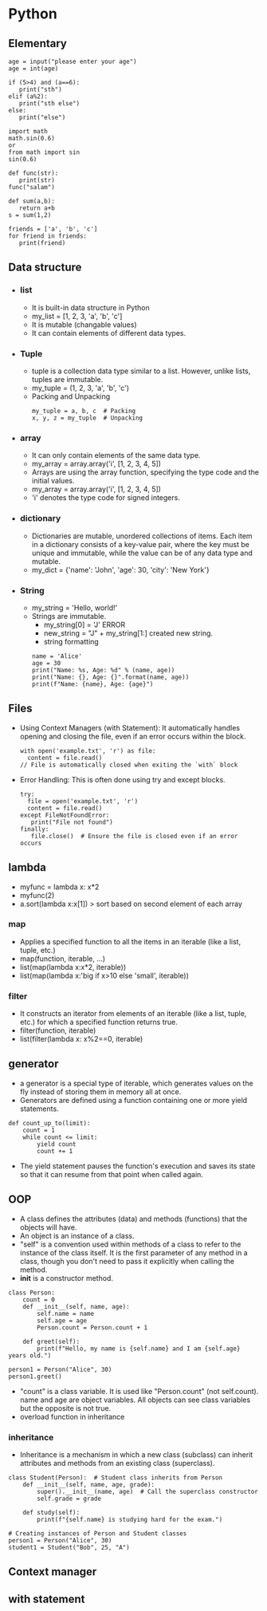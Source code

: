    # Python
## Elementary
```
age = input("please enter your age")
age = int(age)
```
```
if (5>4) and (a==6):  
   print("sth")  
elif (a%2):
   print("sth else")  
else:  
   print("else")
```
```
import math   
math.sin(0.6)
or
from math import sin
sin(0.6)
```
```
def func(str):
   print(str)
func("salam")
```
```
def sum(a,b):
   return a+b
s = sum(1,2)
```
```
friends = ['a', 'b', 'c']
for friend in friends:
   print(friend)
```
## Data structure
* ### list
   * It is built-in data structure in Python
   * my_list = [1, 2, 3, 'a', 'b', 'c']
   * It is mutable (changable values)
   * It can contain elements of different data types.
* ### Tuple
   * tuple is a collection data type similar to a list. However, unlike lists, tuples are immutable.
   * my_tuple = (1, 2, 3, 'a', 'b', 'c')
   * Packing and Unpacking   
      ```
      my_tuple = a, b, c  # Packing
      x, y, z = my_tuple  # Unpacking
      ```
* ### array
   * It can only contain elements of the same data type.
   *  my_array = array.array('i', [1, 2, 3, 4, 5])
   *  Arrays are using the array function, specifying the type code and the initial values.
   *  my_array = array.array('i', [1, 2, 3, 4, 5])
   *  'i' denotes the type code for signed integers.
*  ### dictionary
   * Dictionaries are mutable, unordered collections of items. Each item in a dictionary consists of a key-value pair, where the key must be unique and immutable, while the value can be of any data type and mutable.
   *  my_dict = {'name': 'John', 'age': 30, 'city': 'New York'}
*  ### String
   * my_string = 'Hello, world!'
   * Strings are immutable.
      *  my_string[0] = 'J' ERROR
      *  new_string = "J" + my_string[1:] created new string.
      * string formatting
      ```
      name = 'Alice'
      age = 30
      print("Name: %s, Age: %d" % (name, age))
      print("Name: {}, Age: {}".format(name, age))
      print(f"Name: {name}, Age: {age}")
      ```
## Files
* Using Context Managers (with Statement): It automatically handles opening and closing the file, even if an error occurs within the block.
  ```
  with open('example.txt', 'r') as file:
    content = file.read()
  // File is automatically closed when exiting the `with` block
  ```
* Error Handling: This is often done using try and except blocks.
  ```
  try:
    file = open('example.txt', 'r')
    content = file.read()
  except FileNotFoundError:
     print("File not found")
  finally:
     file.close()  # Ensure the file is closed even if an error occurs
   ```
## lambda
* myfunc = lambda x: x*2
* myfunc(2)
* a.sort(lambda x:x[1]) > sort based on second element of each array

### map
* Applies a specified function to all the items in an iterable (like a list, tuple, etc.)
* map(function, iterable, ...)
* list(map(lambda x:x*2, iterable))
* list(map(lambda x:'big if x>10 else 'small', iterable))
### filter
* It constructs an iterator from elements of an iterable (like a list, tuple, etc.) for which a specified function returns true.
* filter(function, iterable)
* list(filter(lambda x: x%2==0, iterable)

## generator
* a generator is a special type of iterable, which generates values on the fly instead of storing them in memory all at once.
* Generators are defined using a function containing one or more yield statements.
```
def count_up_to(limit):
    count = 1
    while count <= limit:
        yield count
        count += 1
```
* The yield statement pauses the function's execution and saves its state so that it can resume from that point when called again.

## OOP
* A class defines the attributes (data) and methods (functions) that the objects will have.
* An object is an instance of a class.
* "self" is a convention used within methods of a class to refer to the instance of the class itself. It is the first parameter of any method in a class, though you don't need to pass it explicitly when calling the method.
* __init__ is a constructor method.
```
class Person:
    count = 0
    def __init__(self, name, age):
        self.name = name
        self.age = age
        Person.count = Person.count + 1
    
    def greet(self):
        print(f"Hello, my name is {self.name} and I am {self.age} years old.")

person1 = Person("Alice", 30)
person1.greet()
```
* "count" is a class variable. It is used like "Person.count" (not self.count). name and age are object variables. All objects can see class variables but the opposite is not true.
* overload function in inheritance
### inheritance
* Inheritance is a mechanism in which a new class (subclass) can inherit attributes and methods from an existing class (superclass).
```
class Student(Person):  # Student class inherits from Person
    def __init__(self, name, age, grade):
        super().__init__(name, age)  # Call the superclass constructor
        self.grade = grade

    def study(self):
        print(f"{self.name} is studying hard for the exam.")

# Creating instances of Person and Student classes
person1 = Person("Alice", 30)
student1 = Student("Bob", 25, "A")
```

## Context manager
## with statement

